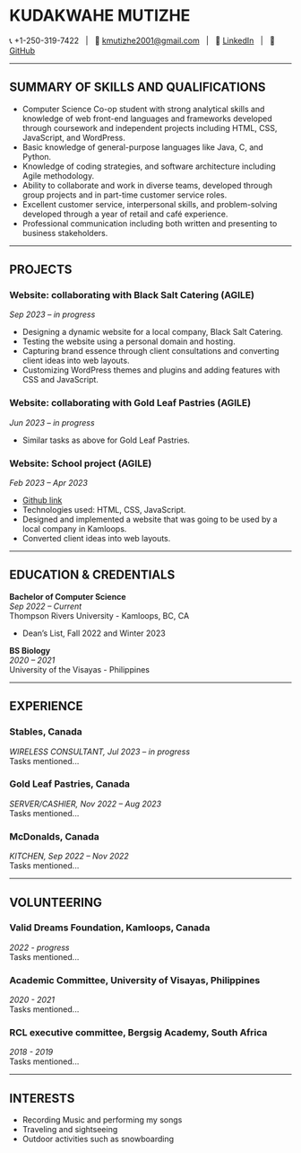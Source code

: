 # KUDAKWAHE MUTIZHE

📞 +1-250-319-7422 &nbsp; | &nbsp; 📧 [kmutizhe2001@gmail.com](mailto:kmutizhe2001@gmail.com) &nbsp; | &nbsp; 🔗 [LinkedIn](www.linkedin.com/in/kudakwashe-mutizhe) &nbsp; | &nbsp; 💼 [GitHub](https://github.com/KudakwasheMutizhe)

---

## SUMMARY OF SKILLS AND QUALIFICATIONS

- Computer Science Co-op student with strong analytical skills and knowledge of web front-end languages and frameworks developed through coursework and independent projects including HTML, CSS, JavaScript, and WordPress.
- Basic knowledge of general-purpose languages like Java, C, and Python.
- Knowledge of coding strategies, and software architecture including Agile methodology.
- Ability to collaborate and work in diverse teams, developed through group projects and in part-time customer service roles.
- Excellent customer service, interpersonal skills, and problem-solving developed through a year of retail and café experience.
- Professional communication including both written and presenting to business stakeholders.

---

## PROJECTS

### Website: collaborating with Black Salt Catering (AGILE)
_Sep 2023 – in progress_
- Designing a dynamic website for a local company, Black Salt Catering.
- Testing the website using a personal domain and hosting.
- Capturing brand essence through client consultations and converting client ideas into web layouts.
- Customizing WordPress themes and plugins and adding features with CSS and JavaScript.

### Website: collaborating with Gold Leaf Pastries (AGILE)
_Jun 2023 – in progress_
- Similar tasks as above for Gold Leaf Pastries.

### Website: School project (AGILE)
_Feb 2023 – Apr 2023_
- [Github link](https://kudakwashemutizhe.github.io/home.html)
- Technologies used: HTML, CSS, JavaScript.
- Designed and implemented a website that was going to be used by a local company in Kamloops.
- Converted client ideas into web layouts.

---

## EDUCATION & CREDENTIALS

**Bachelor of Computer Science**  
_Sep 2022 – Current_  
Thompson Rivers University - Kamloops, BC, CA
- Dean’s List, Fall 2022 and Winter 2023

**BS Biology**  
_2020 – 2021_  
University of the Visayas - Philippines

---

## EXPERIENCE

### Stables, Canada  
_WIRELESS CONSULTANT, Jul 2023 – in progress_  
Tasks mentioned...

### Gold Leaf Pastries, Canada  
_SERVER/CASHIER, Nov 2022 – Aug 2023_  
Tasks mentioned...

### McDonalds, Canada  
_KITCHEN, Sep 2022 – Nov 2022_  
Tasks mentioned...

---

## VOLUNTEERING

### Valid Dreams Foundation, Kamloops, Canada  
_2022 - progress_  
Tasks mentioned...

### Academic Committee, University of Visayas, Philippines  
_2020 - 2021_  
Tasks mentioned...

### RCL executive committee, Bergsig Academy, South Africa  
_2018 - 2019_  
Tasks mentioned...

---

## INTERESTS

- Recording Music and performing my songs
- Traveling and sightseeing
- Outdoor activities such as snowboarding

